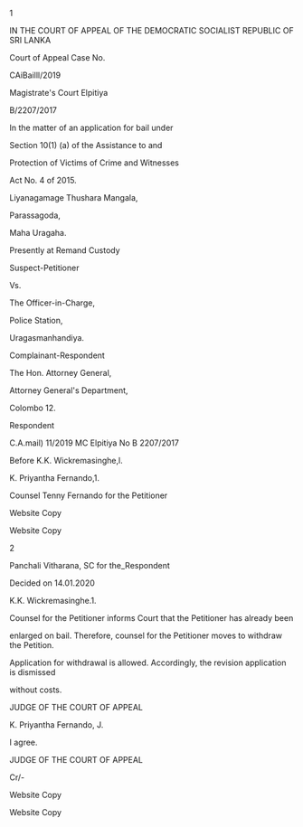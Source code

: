 1

IN THE COURT OF APPEAL OF THE DEMOCRATIC SOCIALIST REPUBLIC OF SRI LANKA

Court of Appeal Case No.

CAiBailll/2019

Magistrate's Court Elpitiya

B/2207/2017

In the matter of an application for bail under

Section 10(1) (a) of the Assistance to and

Protection of Victims of Crime and Witnesses

Act No. 4 of 2015.

Liyanagamage Thushara Mangala,

Parassagoda,

Maha Uragaha.

Presently at Remand Custody

Suspect-Petitioner

Vs.

The Officer-in-Charge,

Police Station,

Uragasmanhandiya.

Complainant-Respondent

The Hon. Attorney General,

Attorney General's Department,

Colombo 12.

Respondent

C.A.mail) 11/2019 MC Elpitiya No B 2207/2017

Before K.K. Wickremasinghe,l.

K. Priyantha Fernando,1.

Counsel Tenny Fernando for the Petitioner

Website Copy

Website Copy

2

Panchali Vitharana, SC for the_Respondent

Decided on 14.01.2020

K.K. Wickremasinghe.1.

Counsel for the Petitioner informs Court that the Petitioner has already been

enlarged on bail. Therefore, counsel for the Petitioner moves to withdraw the Petition.

Application for withdrawal is allowed. Accordingly, the revision application is dismissed

without costs.

JUDGE OF THE COURT OF APPEAL

K. Priyantha Fernando, J.

I agree.

JUDGE OF THE COURT OF APPEAL

Cr/-

Website Copy

Website Copy